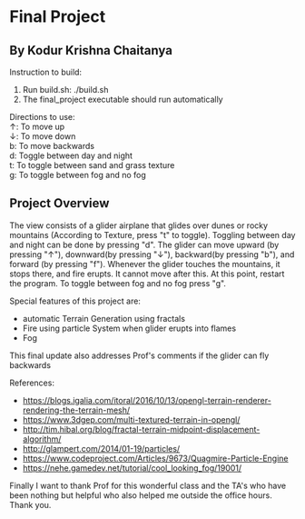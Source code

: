 # Final Project
## By Kodur Krishna Chaitanya
Instruction to build:

1) Run build.sh: ./build.sh
2) The final_project executable should run automatically

Directions to use:   
↑: To move up  
↓: To move down  
b: To move backwards  
d: Toggle between day and night  
t: To toggle between sand and grass texture  
g: To toggle between fog and no fog  

## Project Overview
The view consists of a glider airplane that glides over dunes or rocky mountains (According to Texture, press "t" to toggle).  Toggling between day and night can be done by pressing "d". 
The glider can move upward (by pressing "↑"), downward(by pressing "↓"),  backward(by pressing "b"), and forward (by pressing "f"). 
Whenever the glider touches the mountains, it stops there, and fire erupts. It cannot move after this. At this point, restart the program. 
To toggle between fog and no fog press "g". 

Special features of this project are:  
- automatic Terrain Generation using fractals
- Fire using particle System when glider erupts into flames
- Fog

This final update also addresses Prof's comments if the glider can fly backwards

References:  
- https://blogs.igalia.com/itoral/2016/10/13/opengl-terrain-renderer-rendering-the-terrain-mesh/
- https://www.3dgep.com/multi-textured-terrain-in-opengl/
- http://tim.hibal.org/blog/fractal-terrain-midpoint-displacement-algorithm/
- http://glampert.com/2014/01-19/particles/
- https://www.codeproject.com/Articles/9673/Quagmire-Particle-Engine 
- https://nehe.gamedev.net/tutorial/cool_looking_fog/19001/


Finally I want to thank Prof for this wonderful class and the TA's who have been nothing but helpful
who also helped me outside the office hours. Thank you.





 